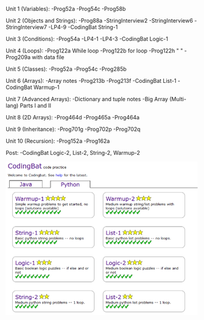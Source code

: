 Unit 1 (Variables):
-Prog52a
-Prog54c
-Prog58b

Unit 2 (Objects and Strings):
-Prog88a
-StringInterview2
-StringInterview6
-StringInterview7
-LP4-9
-CodingBat String-1

Unit 3 (Conditions):
-Prog54a
-LP4-1
-LP4-3
-CodingBat Logic-1

Unit 4 (Loops):
-Prog122a While loop
-Prog122b for loop
-Prog122h "   "
-Prog209a with data file

Unit 5 (Classes):
-Prog52a
-Prog54c
-Prog285b

Unit 6 (Arrays):
-Array notes
-Prog213b
-Prog213f
-CodingBat List-1
-CodingBat Warmup-1

Unit 7 (Advanced Arrays):
-Dictionary and tuple notes
-Big Array (Multi-lang) Parts I and II

Unit 8 (2D Arrays):
-Prog464d
-Prog465a
-Prog464a

Unit 9 (Inheritance):
-Prog701g
-Prog702p
-Prog702q

Unit 10 (Recursion):
-Prog152a
-Prog162a

Post:
-CodingBat Logic-2, List-2, String-2, Warmup-2

![codingbats](Codingbats.png)